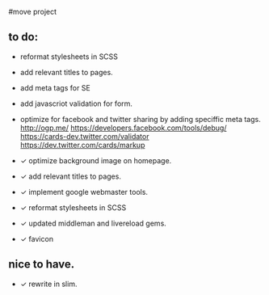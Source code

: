 #move project
## to do:
- reformat stylesheets in SCSS
- add relevant titles to pages.
- add meta tags for SE
- add javascriot validation for form.
- optimize for facebook and twitter sharing by adding speciffic meta tags.
http://ogp.me/
https://developers.facebook.com/tools/debug/
https://cards-dev.twitter.com/validator
https://dev.twitter.com/cards/markup

- ✓ optimize background image on homepage.
- ✓ add relevant titles to pages.
- ✓ implement google webmaster tools.
- ✓ reformat stylesheets in SCSS
- ✓ updated middleman and livereload gems.
- ✓ favicon

## nice to have.
- ✓ rewrite in slim.